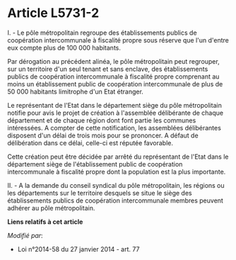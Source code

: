 # Article L5731-2

I. - Le pôle métropolitain regroupe des établissements publics de coopération intercommunale à fiscalité propre sous réserve
que l'un d'entre eux compte plus de 100 000 habitants.

Par dérogation au précédent alinéa, le pôle métropolitain peut regrouper, sur un territoire d'un seul tenant et sans enclave,
des établissements publics de coopération intercommunale à fiscalité propre comprenant au moins un établissement public de
coopération intercommunale de plus de 50 000 habitants limitrophe d'un Etat étranger.

Le représentant de l'Etat dans le département siège du pôle métropolitain notifie pour avis le projet de création à
l'assemblée délibérante de chaque département et de chaque région dont font partie les communes intéressées. A compter de
cette notification, les assemblées délibérantes disposent d'un délai de trois mois pour se prononcer. A défaut de
délibération dans ce délai, celle-ci est réputée favorable. 

Cette création peut être décidée par arrêté du représentant de l'Etat dans le département siège de l'établissement public de
coopération intercommunale à fiscalité propre dont la population est la plus importante.

II. - A la demande du conseil syndical du pôle métropolitain, les régions ou les départements sur le territoire desquels se
situe le siège des établissements publics de coopération intercommunale membres peuvent adhérer au pôle métropolitain.

**Liens relatifs à cet article**

_Modifié par_:

  - Loi n°2014-58 du 27 janvier 2014 - art. 77
